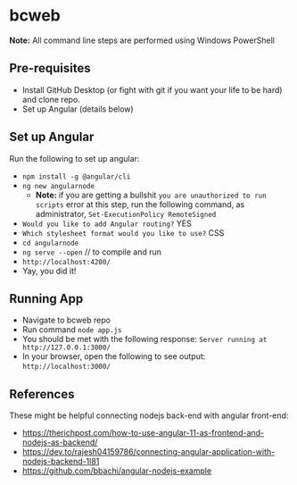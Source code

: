 # bcweb
**Note:** All command line steps are performed using Windows PowerShell
## Pre-requisites 
- Install GitHub Desktop (or fight with git if you want your life to be hard) and clone repo.
- Set up Angular (details below)

## Set up Angular
Run the following to set up angular:
- `npm install -g @angular/cli`
- `ng new angularnode`
  - **Note:** if you are getting a bullshit `you are unauthorized to run scripts` error at this step, run the following command, as administrator, `Set-ExecutionPolicy RemoteSigned`
- `Would you like to add Angular routing?` YES
- `Which stylesheet format would you like to use?` CSS
- `cd angularnode`
- `ng serve --open` // to compile and run
- `http://localhost:4200/`
- Yay, you did it!

## Running App
- Navigate to bcweb repo
- Run command `node app.js`
- You should be met with the following response: `Server running at http://127.0.0.1:3000/`
- In your browser, open the following to see output: `http://localhost:3000/`

## References
These might be helpful connecting nodejs back-end with angular front-end:
- https://therichpost.com/how-to-use-angular-11-as-frontend-and-nodejs-as-backend/
- https://dev.to/rajesh04159786/connecting-angular-application-with-nodejs-backend-1l81
- https://github.com/bbachi/angular-nodejs-example